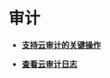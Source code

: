 # 审计<a name="swr_01_0083"></a>

-   **[支持云审计的关键操作](支持云审计的关键操作.md)**  

-   **[查看云审计日志](查看云审计日志.md)**  



